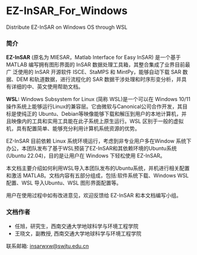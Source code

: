 # EZ-InSAR_For_Windows
Distribute EZ-InSAR on Windows OS through WSL

### 简介

**EZ-InSAR** (原名为 MIESAR，Matlab Interface for Easy InSAR) 是一个基于 MATLAB 编写拥有图形界面的 InSAR 数据处理工具箱，其整合集成了业界目前最广 泛使用的 InSAR 开源软件 ISCE、StaMPS 和 MintPy，能够自动下载 SAR 数据、DEM 和轨道数据，进行流程化的 SAR 数据干涉处理和时序形变分析，并具有详细的中、英文使用帮助文档。

**WSL:** Windows Subsystem for Linux (简称 WSL)是一个可以在 Windows 10/11操作系统上能够运行Linux的兼容层。它由微软与Canonical公司合作开发，其目标是使纯正的 Ubuntu、Debian等映像能够下载和解压到用户的本地计算机，并且映像内的工具和实用工具能在此子系统上原生运行。WSL 区别于一般的虚拟机，具有配置简单、能够充分利用计算机系统资源的优势。

EZ-InSAR 目前依赖 Linux 系统环境运行，考虑到非专业用户多在Window 系统下办公，本团队发布了基于WSL预装了EZ-InSAR和其依赖环境的Ubuntu系统(Ubuntu 22.04)，目的是让用户在 Windows 下轻松使用 EZ-InSAR。

本文档主要介绍如何利用WSL导入本团队发布的Ubuntu系统，并机进行相关配置和激活 MATLAB。文档内容有五部分组成，包括:软件系统下载、Windows WSL配置、WSL 导入Ubuntu、WSL 图形界面配置等。

用户在使用过程中如有改进意见，欢迎反馈给 EZ-InSAR 和本文档编写小组。

### 文档作者

- 任旭，研究生，西南交通大学地球科学与环境工程学院 
- 王晓文，副教授, 西南交通大学地球科学与环境工程学院

联系邮箱: insarwxw@swjtu.edu.cn
